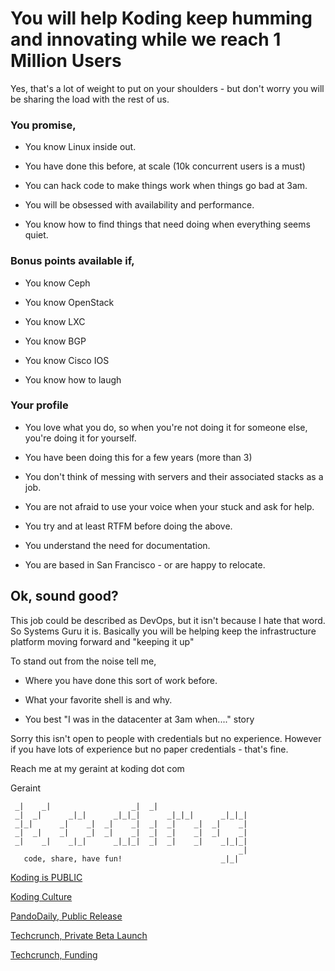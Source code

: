 # You will help Koding keep humming and innovating while we reach 1 Million Users

Yes, that's a lot of weight to put on your shoulders - but don't worry you will be sharing the load with the rest of us.

### You promise,

* You know Linux inside out.

* You have done this before, at scale (10k concurrent users is a must)

* You can hack code to make things work when things go bad at 3am.

* You will be obsessed with availability and performance.

* You know how to find things that need doing when everything seems quiet.

### Bonus points available if,

* You know Ceph

* You know OpenStack

* You know LXC

* You know BGP

* You know Cisco IOS

* You know how to laugh

### Your profile

* You love what you do, so when you're not doing it for someone else, you're doing it for yourself.

* You have been doing this for a few years (more than 3)

* You don't think of messing with servers and their associated stacks as a job.

* You are not afraid to use your voice when your stuck and ask for help.

* You try and at least RTFM before doing the above.

* You understand the need for documentation.

* You are based in San Francisco - or are happy to relocate.

## Ok, sound good?

This job could be described as DevOps, but it isn't because I hate that word. So Systems Guru it is. Basically you will be helping keep the infrastructure platform moving forward and "keeping it up"

To stand out from the noise tell me,

* Where you have done this sort of work before.

* What your favorite shell is and why.

* You best "I was in the datacenter at 3am when...." story

Sorry this isn't open to people with credentials but no experience. However if you have lots of experience but no paper credentials - that's fine.

Reach me at my geraint at koding dot com

Geraint

```
 _|    _|                  _|  _|
 _|  _|      _|_|      _|_|_|      _|_|_|      _|_|_|
 _|_|      _|    _|  _|    _|  _|  _|    _|  _|    _|
 _|  _|    _|    _|  _|    _|  _|  _|    _|  _|    _|
 _|    _|    _|_|      _|_|_|  _|  _|    _|    _|_|_|
                                                   _|
   code, share, have fun!                      _|_|
```

[Koding is PUBLIC](http://blog.koding.com/2013/08/koding-is-public/)

[Koding Culture](http://blog.koding.com/2012/06/we-want-to-date-not-hire/)

[PandoDaily, Public Release](http://pandodaily.com/2013/08/09/koding-launches-to-make-programming-as-easy-as-hailing-a-cab/)

[Techcrunch, Private Beta Launch](http://techcrunch.com/2012/07/24/koding-launch/)

[Techcrunch, Funding](http://techcrunch.com/2012/12/20/koding-7-25m-matrix-partners/)
